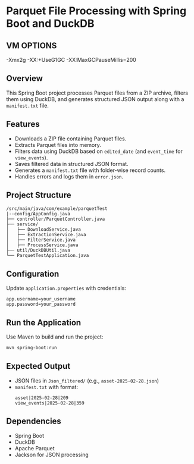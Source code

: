 # Parquet File Processing with Spring Boot and DuckDB

## VM OPTIONS
-Xmx2g -XX:+UseG1GC -XX:MaxGCPauseMillis=200

## Overview  
This Spring Boot project processes Parquet files from a ZIP archive, filters them using DuckDB, and generates structured JSON output along with a `manifest.txt` file.

## Features  
- Downloads a ZIP file containing Parquet files.  
- Extracts Parquet files into memory.  
- Filters data using DuckDB based on `edited_date` (and `event_time` for `view_events`).  
- Saves filtered data in structured JSON format.  
- Generates a `manifest.txt` file with folder-wise record counts.  
- Handles errors and logs them in `error.json`.

## Project Structure  
```
/src/main/java/com/example/parquetTest
|--config/AppConfig.java 
├── controller/ParquetController.java  
├── service/  
│   ├── DownloadService.java  
│   ├── ExtractionService.java  
│   ├── FilterService.java  
│   ├── ProcessService.java  
├── util/DuckDBUtil.java  
└── ParquetTestApplication.java  
```

## Configuration  
Update `application.properties` with credentials:  
```properties
app.username=your_username  
app.password=your_password  
```

## Run the Application  
Use Maven to build and run the project:  
```sh
mvn spring-boot:run
```

## Expected Output  
- JSON files in `Json_filtered/` (e.g., `asset-2025-02-28.json`)  
- `manifest.txt` with format:  
  ```
  asset|2025-02-28|209
  view_events|2025-02-28|359
  ```

## Dependencies  
- Spring Boot  
- DuckDB  
- Apache Parquet  
- Jackson for JSON processing  
